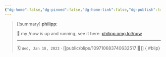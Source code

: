 ```yaml
---
{"dg-home":false,"dg-pinned":false,"dg-home-link":false,"dg-publish":true,"tags":["dgblip"],"disabled rules":["yaml-title","yaml-title-alias","file-name-heading"],"title":"philipp on mastodon @ 2023-01-18","created-date":"2023-01-18T14:29:41","id":109710683740632510,"updated-date":"2025-05-02T08:50:43","dg-path":"blips/109710683740632517.md","permalink":"/blips/109710683740632517/","dgPassFrontmatter":true}
---
```


> [!summary] **philipp**:
>
> 🥰 my /now is up and running, see it here: [philipp.omg.lol/now](https://philipp.omg.lol/now)
> - - -
>
> 🗓️ `Wed, Jan 18, 2023` · [[public/blips/109710683740632517\|🔗]]
{ #blip}

